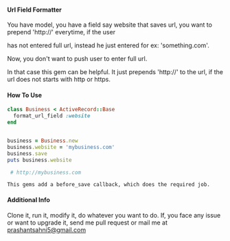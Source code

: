 #### Url Field  Formatter

You have model, you have a field say website that saves url, you want to prepend 'http://' everytime, if the user 

has not entered full url, instead he just entered for ex: 'something.com'.

Now, you don't want to push user to enter full url.

In that case this gem can be helpful. It just prepends 'http://' to the url, if the url does not starts with http or https.


#### How To Use

```ruby
class Business < ActiveRecord::Base
  format_url_field :website  
end


business = Business.new
business.website = 'mybusiness.com'
business.save
puts business.website

 # http://mybusiness.com

```

```
This gems add a before_save callback, which does the required job.
```

#### Additional Info

Clone it, run it, modify it, do whatever you want to do. If, you face any issue or want to upgrade it,
send me pull request or mail me at prashantsahni5@gmail.com

